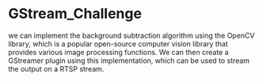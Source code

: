 # GStream_Challenge
we can implement the background subtraction algorithm using the OpenCV library, which is a popular open-source computer vision library that provides various image processing functions. We can then create a GStreamer plugin using this implementation, which can be used to stream the output on a RTSP stream.
